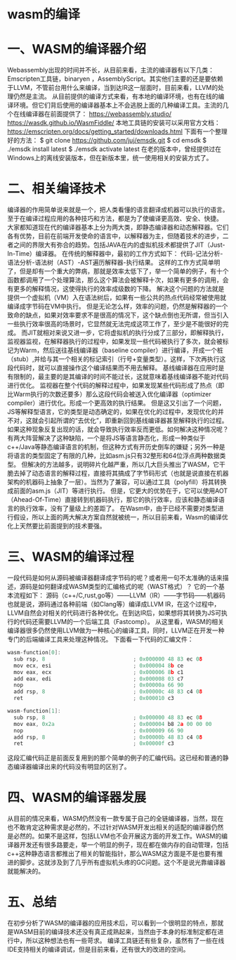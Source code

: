 # wasm的编译

# 一、WASM的编译器介绍
Webassembly出现的时间并不长，从目前来看，主流的编译器有以下几类：Emscripten工具链，binaryen ，AssemblyScript。其实他们主要的还是要依赖于LLVM，不管前台用什么来编译，当到达IR这一层面时，目前来看，LLVM的处理仍然是主流。
从目前提供的编译方式来看，有本地的编译环境，也有在线的编译环境。但它们背后使用的编译器基本上不会逃脱上面的几种编译工具。主流的几个在线编译器在前面提供了：
https://webassembly.studio/
https://wasdk.github.io/WasmFiddle/
本地工具链的安装可以采用官方文档：
https://emscripten.org/docs/getting_started/downloads.html
下面有一个整理好的方法：
$ git clone https://github.com/juj/emsdk.git
$ cd emsdk
$ ./emsdk install latest
$ ./emsdk activate latest
在老的版本中，曾经提供过在Windows上的离线安装版本，但在新版本里，统一使用相关的安装方式了。
# 二、相关编译技术
编译器的作用简单说来就是一个，把人类看懂的语言翻译成机器可以执行的语言。至于在编译过程应用的各种技巧和方法，都是为了使编译更高效、安全、快捷。
大家都知道现在代的编译器基本上分为两大类，即静态编译器和动态解释器。它们各有优势，目前在前端开发使命的语言中，以解释器为主，但随着技术的进步，二者之间的界限大有弥合的趋势。包括JAVA在内的虚拟机技术都提供了JIT（Just-In-Time）编译器。
在传统的解释器中，最初的工作方式如下：
代码-记法分析-语法分析-语法树（AST）-AST遍历解释器-执行结果。
这样的工作方式简单明了，但是却有一个重大的弊病，那就是效率太低下了，举一个简单的例子，有十个函数都调用了一个处理算法，那么这个算法会被解释十次，如果有更多的调用，会有更多的解释情况，这使得执行的效率成级数的下降。
解决这个问题的方法就是提供一个虚拟机（VM）入在语法树后，如果有一些公共的热点代码经常被使用就编译成字节码在VM中执行。
但是无论怎么样，效率的问题，仍然是解释器的一个致命的缺点，如果对效率要求不是很高的情况下，这个缺点倒也无所谓，但当引入一些执行效率很高的场景时，它显然就无法完成这项工作了，至少是不能很好的完成。
而JIT就相对来说又进一步，它将虚拟机的执行分成了三部分，即解释执行，监视器监视，在解释器执行的过程中，如果发现一些代码被执行了多次，就会被标记为Warm，然后送往基线编译器（baseline compiler）进行编译，开成一个桩（stub）,并给与其一个相关的标记索引（行号+变量类型）。这样，下次再执行这段代码时，就可以直接操作这个编译结果而不用去解释。
基线编译器在应用时是有限制的，最主要的是其编译的时间不能过长，这就意味着基线编译器不能对代码进行优化。
监视器在整个代码的解释过程中，如果发现某些代码形成了热点（即比Warm执行的次数还要多）那么这段代码会被送入优化编译器（optimizer compiler）进行优化。形成一个更高效的执行结果。
但是这又引出了一个问题，JS等解释型语言，它的类型是动态确定的，如果在优化的过程中，发现优化的并不对，这就会引起所谓的“去优化”，即重新回到基线编译器甚至解释执行的过程。如果这种现象反复出现的话，就会导致执行效率反而更低。如何解决这种情况呢？
有两大阵营解决了这种缺陷，一个是将JS等语言静态化，形成一种类似于c++/Java等静态编译语言的机制，但这种方式有开历史倒车的嫌疑；另外一种是将语言的类型固定了有限的几种，比如asm.js只有32整形和64位浮点两种数据类型。
但解决的方法越多，说明碎片化越严重，所以几大巨头推出了WASM，它干脆去掉了动态语言的解释过程，直接将其搞成了字节码形式（也就是说直接在机器架构的机器码上抽象了一层）。当然为了兼容，可以通过工具（polyfill）将其转换成前面的asm.js（JIT）等进行执行。
但是，它更大的优势在于，它可以使用AOT（Ahead-Of-Time）直接转到机器码执行，那它的执行效率，应该和静态编译语言的执行效率，没有了量级上的差距了。
在Wasm中，由于已经不需要对类型进行假设，所以上面的两大解决方案自然就被统一，所以目前来看，Wasm的编译优化上天然要比前面提到的技术要强。

# 三、WASM的编译过程
一段代码是如何从源码被编译器翻译成字节码的呢？或者用一句不太准确的话来描述，源码是如何翻译成WASM类型的汇编格式的呢（WAST格式）？
它的一个基本流程如下：
源码（c++/C,rust,go等）——LLVM（IR）——字节码——机器码
也就是说，源码通过各种前端（如Clang等）编译成LLVM IR，在这个过程中，LLVM自然会对相关的代码进行各种优化。在到达IR后，如果想将其转换为JS可执行的代码还需要LLVM的一个后端工具（Fastcomp）。
从这里看，WASM的相关编译器很多仍然使用LLVM做为一种核心的编译工具，同时，LLVM正在开发一种专门的后端编译工具来处理这种情况。
下面看一下代码的汇编文件：

```c++
wasm-function[0]:
  sub rsp, 8                            ; 0x000000 48 83 ec 08
  mov ecx, esi                          ; 0x000004 8b ce
  mov eax, ecx                          ; 0x000006 8b c1
  add eax, edi                          ; 0x000008 03 c7
  nop                                   ; 0x00000a 66 90
  add rsp, 8                            ; 0x00000c 48 83 c4 08
  ret                                   ; 0x000010 c3

wasm-function[1]:
  sub rsp, 8                            ; 0x000000 48 83 ec 08
  mov eax, 0x2a                         ; 0x000004 b8 2a 00 00 00
  nop                                   ; 0x000009 66 90
  add rsp, 8                            ; 0x00000b 48 83 c4 08
  ret                                   ; 0x00000f c3

```
这段汇编代码正是前面反复用到的那个简单的例子的汇编代码。这已经和普通的静态编译器编译出来的代码没有明显的区别了。

# 四、WASM的编译器发展
从目前的情况来看，WASM仍然没有一款专属于自己的全链编译器，当然，现在也不敢肯定这种需求是必然的，不过针对WASM开发出相关的适配的编译器仍然是必然的。如果不是这样，包括LLVM也不会开展这方面的开发工作。WASM的编译器开发还有很多路要走，举一个明显的例子，现在都在做内存的自动管理，包括c++这种静态语言都推出了相关的智能指针，那么WASM这方面是不是也要有推进的脚步。这就涉及到了几乎所有虚拟机头疼的GC问题。这个不是说光靠编译器就能解决的。

# 五、总结
在初步分析了WASM的编译器的应用技术后，可以看到一个很明显的特点，那就是WASM目前的编译技术还没有真正成熟起来，当然由于本身的标准制定都在进行中，所以这种想法也有一些苛求。
编译工具链还有些复杂，虽然有了一些在线IDE支持相关的编译调试，但是目前来看，还有很大的改进的空间。
